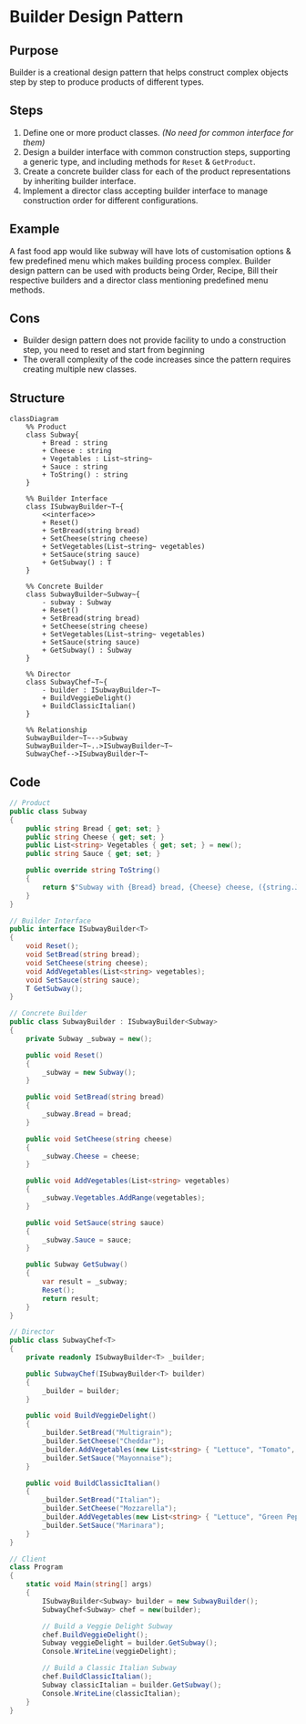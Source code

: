 # Builder Design Pattern

## Purpose
Builder is a creational design pattern that helps construct complex objects step by step to produce products of different types.

## Steps
1. Define one or more product classes. *(No need for common interface for them)*
2. Design a builder interface with common construction steps, supporting a generic type, and including methods for `Reset` & `GetProduct`.
3. Create a concrete builder class for each of the product representations by inheriting builder interface.
4. Implement a director class accepting builder interface to manage construction order for different configurations.

## Example
A fast food app would like subway will have lots of customisation options & few predefined menu which makes building process complex. Builder design pattern can be used with products being Order, Recipe, Bill their respective builders and a director class mentioning predefined menu methods.

## Cons
- Builder design pattern does not provide facility to undo a construction step, you need to reset and start from beginning
- The overall complexity of the code increases since the pattern requires creating multiple new classes.

## Structure
```mermaid
classDiagram
    %% Product
    class Subway{
        + Bread : string
        + Cheese : string
        + Vegetables : List~string~
        + Sauce : string
        + ToString() : string
    }

    %% Builder Interface
    class ISubwayBuilder~T~{
        <<interface>>
        + Reset()
        + SetBread(string bread)
        + SetCheese(string cheese)
        + SetVegetables(List~string~ vegetables)
        + SetSauce(string sauce)
        + GetSubway() : T
    }

    %% Concrete Builder
    class SubwayBuilder~Subway~{
        - subway : Subway
        + Reset()
        + SetBread(string bread)
        + SetCheese(string cheese)
        + SetVegetables(List~string~ vegetables)
        + SetSauce(string sauce)
        + GetSubway() : Subway
    }

    %% Director
    class SubwayChef~T~{
        - builder : ISubwayBuilder~T~
        + BuildVeggieDelight()
        + BuildClassicItalian()
    }

    %% Relationship
    SubwayBuilder~T~-->Subway
    SubwayBuilder~T~..>ISubwayBuilder~T~
    SubwayChef-->ISubwayBuilder~T~
```

## Code
```csharp
// Product
public class Subway
{
    public string Bread { get; set; }
    public string Cheese { get; set; }
    public List<string> Vegetables { get; set; } = new();
    public string Sauce { get; set; }

    public override string ToString()
    {
        return $"Subway with {Bread} bread, {Cheese} cheese, ({string.Join(", ", Vegetables)}) vegetables and {Sauce} sauce.";
    }
}

// Builder Interface
public interface ISubwayBuilder<T>
{
    void Reset();
    void SetBread(string bread);
    void SetCheese(string cheese);
    void AddVegetables(List<string> vegetables);
    void SetSauce(string sauce);
    T GetSubway();
}

// Concrete Builder
public class SubwayBuilder : ISubwayBuilder<Subway>
{
    private Subway _subway = new();

    public void Reset()
    {
        _subway = new Subway();
    }

    public void SetBread(string bread)
    {
        _subway.Bread = bread;
    }

    public void SetCheese(string cheese)
    {
        _subway.Cheese = cheese;
    }

    public void AddVegetables(List<string> vegetables)
    {
        _subway.Vegetables.AddRange(vegetables);
    }

    public void SetSauce(string sauce)
    {
        _subway.Sauce = sauce;
    }

    public Subway GetSubway()
    {
        var result = _subway;
        Reset();
        return result;
    }
}

// Director
public class SubwayChef<T>
{
    private readonly ISubwayBuilder<T> _builder;

    public SubwayChef(ISubwayBuilder<T> builder)
    {
        _builder = builder;
    }

    public void BuildVeggieDelight()
    {
        _builder.SetBread("Multigrain");
        _builder.SetCheese("Cheddar");
        _builder.AddVegetables(new List<string> { "Lettuce", "Tomato", "Cucumber", "Onions" });
        _builder.SetSauce("Mayonnaise");
    }

    public void BuildClassicItalian()
    {
        _builder.SetBread("Italian");
        _builder.SetCheese("Mozzarella");
        _builder.AddVegetables(new List<string> { "Lettuce", "Green Peppers" });
        _builder.SetSauce("Marinara");
    }
}

// Client
class Program
{
    static void Main(string[] args)
    {
        ISubwayBuilder<Subway> builder = new SubwayBuilder();
        SubwayChef<Subway> chef = new(builder);

        // Build a Veggie Delight Subway
        chef.BuildVeggieDelight();
        Subway veggieDelight = builder.GetSubway();
        Console.WriteLine(veggieDelight);

        // Build a Classic Italian Subway
        chef.BuildClassicItalian();
        Subway classicItalian = builder.GetSubway();
        Console.WriteLine(classicItalian);
    }
}
```
